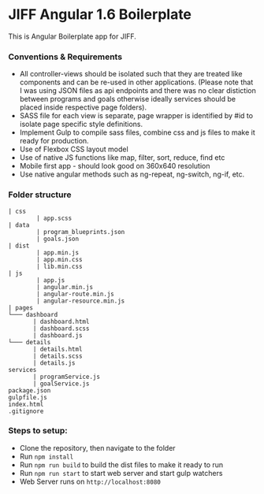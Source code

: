 # JIFF Angular 1.6 Boilerplate
This is Angular Boilerplate app for JIFF. 

### Conventions & Requirements
- All controller-views should be isolated such that they are treated like components and can be re-used in other applications. (Please note that I was using JSON files as api endpoints and there was no clear distiction between programs and goals otherwise ideally services should be placed inside respective page folders).
- SASS file for each view is separate, page wrapper is identified by #id to isolate page specific style definitions.
- Implement Gulp to compile sass files, combine css and js files to make it ready for production.
- Use of Flexbox CSS layout model
- Use of native JS functions like map, filter, sort, reduce, find etc
- Mobile first app - should look good on 360x640 resolution
- Use native angular methods such as ng-repeat, ng-switch, ng-if, etc.

### Folder structure
```
| css
        | app.scss
| data
        | program_blueprints.json
        | goals.json
| dist
        | app.min.js
        | app.min.css
        | lib.min.css
| js
        | app.js
        | angular.min.js
        | angular-route.min.js
        | angular-resource.min.js
| pages
└─── dashboard
       | dashboard.html
       | dashboard.scss
       | dashboard.js
└─── details
       | details.html
       | details.scss
       | details.js
services
       | programService.js
       | goalService.js
package.json
gulpfile.js
index.html
.gitignore
```

### Steps to setup: 
- Clone the repository, then navigate to the folder
- Run `npm install`
- Run `npm run build` to build the dist files to make it ready to run
- Run `npm run start` to start web server and start gulp watchers
- Web Server runs on `http://localhost:8080` 

